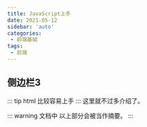 ```yaml
---
title: JavaScript上手
date: 2021-05-12
sidebar: 'auto'
categories:
 - 前端基础
tags:
 - 前端
---
```


## 侧边栏3
::: tip
html 比较容易上手
:::
这里就不过多介绍了。

::: warning
文档中 <!-- more --> 以上部分会被当作摘要。
:::
